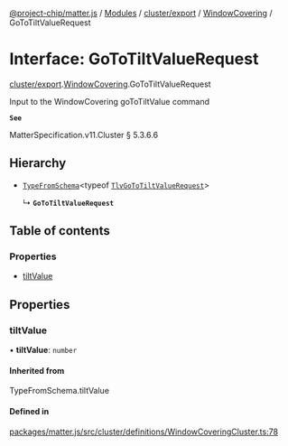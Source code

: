 [@project-chip/matter.js](../README.md) / [Modules](../modules.md) / [cluster/export](../modules/cluster_export.md) / [WindowCovering](../modules/cluster_export.WindowCovering.md) / GoToTiltValueRequest

# Interface: GoToTiltValueRequest

[cluster/export](../modules/cluster_export.md).[WindowCovering](../modules/cluster_export.WindowCovering.md).GoToTiltValueRequest

Input to the WindowCovering goToTiltValue command

**`See`**

MatterSpecification.v11.Cluster § 5.3.6.6

## Hierarchy

- [`TypeFromSchema`](../modules/tlv_export.md#typefromschema)\<typeof [`TlvGoToTiltValueRequest`](../modules/cluster_export.WindowCovering.md#tlvgototiltvaluerequest)\>

  ↳ **`GoToTiltValueRequest`**

## Table of contents

### Properties

- [tiltValue](cluster_export.WindowCovering.GoToTiltValueRequest.md#tiltvalue)

## Properties

### tiltValue

• **tiltValue**: `number`

#### Inherited from

TypeFromSchema.tiltValue

#### Defined in

[packages/matter.js/src/cluster/definitions/WindowCoveringCluster.ts:78](https://github.com/project-chip/matter.js/blob/558e12c94a201592c28c7bc0743705360b3e5ca6/packages/matter.js/src/cluster/definitions/WindowCoveringCluster.ts#L78)
